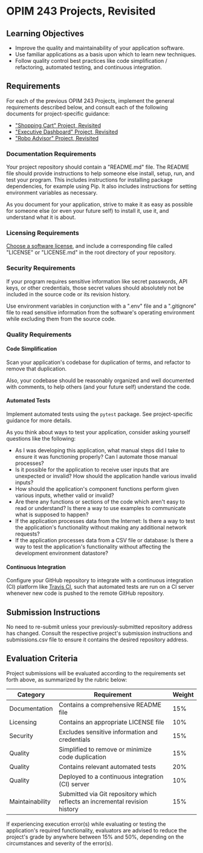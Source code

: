 
# OPIM 243 Projects, Revisited

## Learning Objectives

  + Improve the quality and maintainability of your application software.
  + Use familiar applications as a basis upon which to learn new techniques.
  + Follow quality control best practices like code simplification / refactoring, automated testing, and continuous integration.

## Requirements

For each of the previous OPIM 243 Projects, implement the general requirements described below, and consult each of the following documents for project-specific guidance:

  + ["Shopping Cart" Project, Revisited](/projects/shopping-cart/revisited.md)
  + ["Executive Dashboard" Project, Revisited](/projects/exec-dash/revisited.md)
  + ["Robo Advisor" Project, Revisited](/projects/robo-advisor/revisited.md)

### Documentation Requirements

Your project repository should contain a "README.md" file. The README file should provide instructions to help someone else install, setup, run, and test your program. This includes instructions for installing package dependencies, for example using Pip. It also includes instructions for setting environment variables as necessary.

As you document for your application, strive to make it as easy as possible for someone else (or even your future self) to install it, use it, and understand what it is about.

### Licensing Requirements

[Choose a software license](/notes/licensing.md), and include a corresponding file called "LICENSE" or "LICENSE.md" in the root directory of your repository.

### Security Requirements

If your program requires sensitive information like secret passwords, API keys, or other credentials, those secret values should absolutely not be included in the source code or its revision history.

Use environment variables in conjunction with a ".env" file and a ".gitignore" file to read sensitive information from the software's operating environment while excluding them from the source code.

### Quality Requirements

#### Code Simplification

Scan your application's codebase for duplication of terms, and refactor to remove that duplication.

Also, your codebase should be reasonably organized and well documented with comments, to help others (and your future self) understand the code.

#### Automated Tests

Implement automated tests using the `pytest` package. See project-specific guidance for more details.

As you think about ways to test your application, consider asking yourself questions like the following:

  + As I was developing this application, what manual steps did I take to ensure it was functioning properly? Can I automate those manual processes?
  + Is it possible for the application to receive user inputs that are unexpected or invalid? How should the application handle various invalid inputs?
  + How should the application's component functions perform given various inputs, whether valid or invalid?
  + Are there any functions or sections of the code which aren't easy to read or understand? Is there a way to use examples to communicate what is supposed to happen?
  + If the application processes data from the Internet: Is there a way to test the application's functionality without making any additional network requests?
  + If the application processes data from a CSV file or database: Is there a way to test the application's functionality without affecting the development environment datastore?

#### Continuous Integration

Configure your GitHub repository to integrate with a continuous integration (CI) platform like [Travis CI](________), such that automated tests are run on a CI server whenever new code is pushed to the remote GitHub repository.

## Submission Instructions

No need to re-submit unless your previously-submitted repository address has changed. Consult the respective project's submission instructions and submissions.csv file to ensure it contains the desired repository address.

## Evaluation Criteria

Project submissions will be evaluated according to the requirements set forth above, as summarized by the rubric below:

Category | Requirement | Weight
--- | --- | ---
Documentation | Contains a comprehensive README file | 15%
Licensing | Contains an appropriate LICENSE file | 10%
Security | Excludes sensitive information and credentials | 15%
Quality | Simplified to remove or minimize code duplication | 15%
Quality | Contains relevant automated tests | 20%
Quality | Deployed to a continuous integration (CI) server | 10%
Maintainability | Submitted via Git repository which reflects an incremental revision history | 15%

If experiencing execution error(s) while evaluating or testing the application's required functionality, evaluators are advised to reduce the project's grade by anywhere between 15% and 50%, depending on the circumstances and severity of the error(s).
